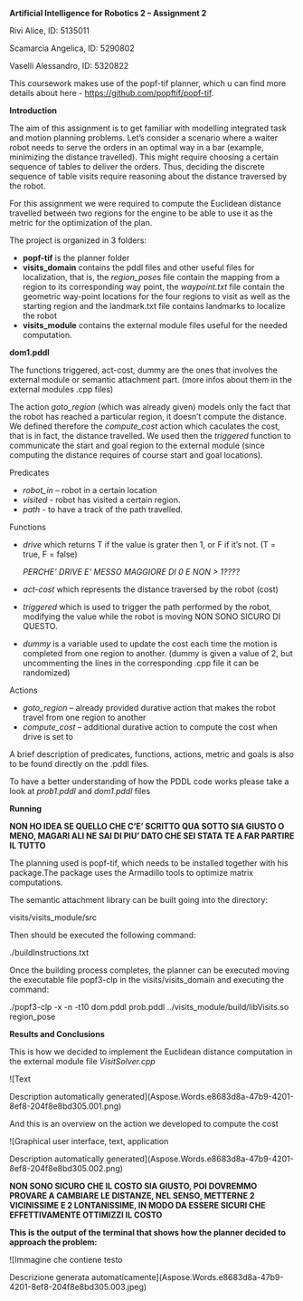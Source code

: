 ﻿<a name="_hlk103260702"></a>**Artificial Intelligence for Robotics 2 – Assignment 2**

<a name="_hlk103261163"></a>Rivi Alice, ID: 5135011

<a name="_hlk103261254"></a>Scamarcia Angelica, ID: 5290802

Vaselli Alessandro, ID: 5320822

This coursework makes use of the popf-tif planner, which u can find more details about here - <https://github.com/popftif/popf-tif>.

**Introduction**

The aim of this assignment is to get familiar with modelling integrated task and motion planning problems. Let’s consider a scenario where a waiter robot needs to serve the orders in an optimal way in a bar (example, minimizing the distance travelled). This might require choosing a certain sequence of tables to deliver the orders. Thus, deciding the discrete sequence of table visits require reasoning about the distance traversed by the robot.

For this assignment we were required to compute the Euclidean distance travelled between two regions for the engine to be able to use it as the metric for the optimization of the plan. 

The project is organized in 3 folders:

- **popf-tif** is the planner folder
- **visits\_domain** contains the pddl files and other useful files for localization, that is, the *region\_pose*s file contain   the mapping from a region to its corresponding way point, the *waypoint.txt* file contain the geometric way-point locations for the four regions to visit as well as the starting region and the landmark.txt file contains landmarks to localize the robot
- **visits\_module** contains the external module files useful for the needed computation.

**dom1.pddl** 

The functions triggered, act-cost, dummy are the ones that involves the external module or semantic attachment part. (more infos about them in the external modules .cpp files)

The action *goto\_region* (which was already given) models only the fact that the robot has reached a particular region, it doesn’t compute the distance. We defined therefore the *compute\_cost* action which caculates the cost, that is in fact, the distance travelled. We used then the *triggered* function to communicate the start and goal region to the external module (since computing the distance requires of course start and goal locations). 






Predicates

- *robot\_in* – robot in a certain location
- *visited*  - robot has visited a certain region. 
- *path*  - to have a track of the path travelled. 

Functions 

- *drive* which returns T if the value is grater then 1, or F if it’s not. (T = true, F = false)

  *PERCHE’ DRIVE E’ MESSO MAGGIORE DI 0 E NON > 1????*

- *act-cost* which represents the distance traversed by the robot (cost)
- *triggered* which is used to trigger the path performed by the robot, modifying the value while the robot is moving NON SONO SICURO DI QUESTO.
- *dummy* is a variable used to update the cost each time the motion is completed from one region to another.
  (dummy is given a value of 2, but uncommenting the lines in the corresponding .cpp file it can be randomized)

Actions 

- *goto\_region* – already provided durative action that makes the robot travel from one region to another
- *compute\_cost –* additional durative action to compute the cost when drive is set to

A brief description of predicates, functions, actions, metric and goals is also to be found directly on the .pddl files.

To have a better understanding of how the PDDL code works please take a look at *prob1.pddl* and *dom1.pddl* files

**Running** 

**NON HO IDEA SE QUELLO CHE C’E’ SCRITTO QUA SOTTO SIA GIUSTO O MENO, MAGARI ALI NE SAI DI PIU’ DATO CHE SEI STATA TE A FAR PARTIRE IL TUTTO**

The planning used is popf-tif, which needs to be installed together with his package.The package uses the Armadillo tools to optimize matrix computations.

The semantic attachment library can be built going into the directory: 

visits/visits\_module/src

Then should be executed the following command:

./buildInstructions.txt

Once the building process completes, the planner can be executed moving the executable file popf3-clp in the visits/visits\_domain and executing the command:

./popf3-clp -x -n -t10 dom.pddl prob.pddl ../visits\_module/build/libVisits.so region\_pose

**Results and Conclusions**

This is how we decided to implement the Euclidean distance computation in the external module file *VisitSolver.cpp*

![Text

Description automatically generated](Aspose.Words.e8683d8a-47b9-4201-8ef8-204f8e8bd305.001.png)

And this is an overview on the action we developed to compute the cost

![Graphical user interface, text, application

Description automatically generated](Aspose.Words.e8683d8a-47b9-4201-8ef8-204f8e8bd305.002.png)

**NON SONO SICURO CHE IL COSTO SIA GIUSTO, POI DOVREMMO PROVARE A CAMBIARE LE DISTANZE, NEL SENSO, METTERNE 2 VICINISSIME E 2 LONTANISSIME, IN MODO DA ESSERE SICURI CHE EFFETTIVAMENTE OTTIMIZZI IL COSTO** 

**This is the output of the terminal that shows how the planner decided to approach the problem:**

![Immagine che contiene testo

Descrizione generata automaticamente](Aspose.Words.e8683d8a-47b9-4201-8ef8-204f8e8bd305.003.jpeg)
